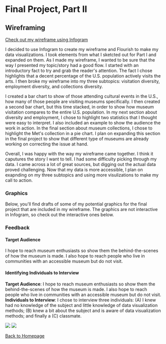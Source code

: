 # Final Project, Part II
## Wireframing
[Check out my wireframe using Infogram](https://infogram.com/ocean-sand-1h8n6mm81lkg6xo?live)

I decided to use Infogram to create my wireframe and Flourish to make my data visualizations. I took elements from what I sketcted out for Part I and expanded on them. As I made my wireframe, I wanted to be sure that the way I presented my topic/story had a good flow. I started with an introductory fact to try and grab the reader's attention. The fact I chose highlights that a decent percentage of the U.S. population actively visits the arts. I then broke my wireframe into my three subtopics: visitation diversity, employment diversity, and collections diversity. 

I created a bar chart to show of those attending cultural events in the U.S., how many of those people are visiting museums specifically. I then created a second bar chart, but this time stacked, in order to show how museum visitation compares to the entire U.S. population. In my next section about diversity and employment, I chose to highlight two statistics that I thought were easy to interpret. I also included an example to show the audience the work in action. In the final section about museum collections, I chose to highlight the Met's collection in a pie chart. I plan on expanding this section in the final project to show that different type of museums are already working on correcting the issue at hand.

Overall, I was happy with the way my wireframe came together. I think it caputures the story I want to tell. I had some difficulty picking through my data. I came across a lot of great sources, but digging out the actual data proved challenging. Now that my data is more accessible, I plan on exapnding on my three subtopics and using more visulizations to make my call to action.


### Graphics
Below, you'll find drafts of some of my potential graphics for the final project that are included in my wireframe. The graphics are not interactive in Infogram, so check out the interactive ones below.

<div class="flourish-embed flourish-chart" data-src="visualisation/3917692" data-url="https://flo.uri.sh/visualisation/3917692/embed" aria-label=""><script src="https://public.flourish.studio/resources/embed.js"></script></div>

<div class="flourish-embed flourish-chart" data-src="visualisation/3916880" data-url="https://flo.uri.sh/visualisation/3916880/embed" aria-label=""><script src="https://public.flourish.studio/resources/embed.js"></script></div>


<div class="flourish-embed flourish-chart" data-src="visualisation/3917848" data-url="https://flo.uri.sh/visualisation/3917848/embed" aria-label=""><script src="https://public.flourish.studio/resources/embed.js"></script></div>


### Feedback
#### Target Audience
I hope to reach museum enthusiasts so show them the behind-the-scenes of how the museum is made. I also hope to reach people who live in communities with an accessible museum but do not visit. 
####  Identifying Individuals to Interview
**Target Audience**: I hope to reach museum enthusiasts so show them the behind-the-scenes of how the museum is made. I also hope to reach people who live in communities with an accessible museum but do not visit.
**Individuals to Interview**: I chose to interview three individuals: (A) I knew had no knowledge of the subject and little knowledge of data visualization methods; (B) knew a bit about the subject and is aware of data visualization methods; and finally a (C) classmate. 

![](Q1.jpg)
![](Q2.jpg)


[Back to Homepage](/README.md)

